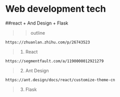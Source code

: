 # Web development tech

##react + And Design + Flask

>>outline

    https://zhuanlan.zhihu.com/p/26743523
    
>1. React

    https://segmentfault.com/a/1190000012921279
    
>2. Ant Design

    https://ant.design/docs/react/customize-theme-cn  
    
>3. Flask

